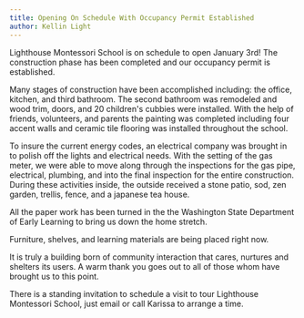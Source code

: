 ```yaml
---
title: Opening On Schedule With Occupancy Permit Established
author: Kellin Light
---
```


Lighthouse Montessori School is on schedule to open January 3rd! The construction phase has been completed and our occupancy permit is established.

Many stages of construction have been accomplished including: the office, kitchen, and third bathroom. The second bathroom was remodeled and wood trim, doors, and 20 children's cubbies were installed. With the help of friends, volunteers, and parents the painting was completed including four accent walls and ceramic tile flooring was installed throughout the school.

To insure the current energy codes, an electrical company was brought in to polish off the lights and electrical needs. With the setting of the gas meter, we were able to move along through the inspections for the gas pipe, electrical, plumbing, and into the final inspection for the entire construction. During these activities inside, the outside received a stone patio,
sod, zen garden, trellis, fence, and a japanese tea house.

All the paper work has been turned in the the Washington State Department of Early Learning to bring us down the home stretch.

Furniture, shelves, and learning materials are being placed right now.

It is truly a building born of community interaction that cares, nurtures and shelters its users.
A warm thank you goes out to all of those whom have brought us to this point.

There is a standing invitation to schedule a visit to tour Lighthouse Montessori School, just email or call Karissa to arrange a time.
